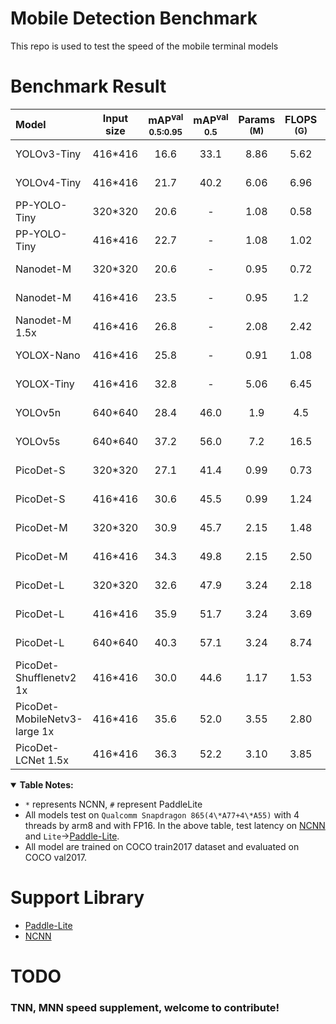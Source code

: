 # Mobile Detection Benchmark
This repo is used to test the speed of the mobile terminal models


# Benchmark Result
| Model                        | Input size | mAP<sup>val<br>0.5:0.95 | mAP<sup>val<br>0.5 | Params<br><sup>(M) | FLOPS<br><sup>(G) | Latency<sup>*<sup><br><sup>(ms) | Latency<sup>#<sup><br><sup>(ms) | Config                                                                                                                                                                           |
| :--------------------------- | :--------: | :---------------------: | :----------------: | :----------------: | :---------------: | :-----------------------------: | :-----------------------------: | :------------------------------------------------------------------------------------------------------------------------------------------------------------------------------- |
| YOLOv3-Tiny                  |  416*416   |          16.6           |        33.1        |        8.86        |       5.62        |              25.42              |                -                | [model](https://media.githubusercontent.com/media/JiweiMaster/lfs/master/LargeFile/yolov3-tiny.zip) </br> [link](https://github.com/ultralytics/yolov3#:~:text=YOLOv3-tiny,640) |
| YOLOv4-Tiny                  |  416*416   |          21.7           |        40.2        |        6.06        |       6.96        |              23.69              |                -                | [model](https://media.githubusercontent.com/media/JiweiMaster/lfs/master/LargeFile/yolov4-tiny.zip) </br> [link](https://github.com/Tianxiaomo/pytorch-YOLOv4)                                                                                                            |
| PP-YOLO-Tiny                 |  320*320   |          20.6           |         -          |        1.08        |       0.58        |              6.75               |                -                | [model](https://media.githubusercontent.com/media/JiweiMaster/lfs/master/LargeFile/ppyolo-tiny.zip) </br> [link](https://github.com/PaddlePaddle/PaddleDetection/tree/release/2.2/configs/ppyolo#:~:text=post%20quant%20model-,PP-YOLO%20tiny,-8)                         |
| PP-YOLO-Tiny                 |  416*416   |          22.7           |         -          |        1.08        |       1.02        |              10.48              |                -                | [model](https://media.githubusercontent.com/media/JiweiMaster/lfs/master/LargeFile/ppyolo-tiny.zip) </br> [link](https://github.com/PaddlePaddle/PaddleDetection/tree/release/2.2/configs/ppyolo#:~:text=post%20quant%20model-,PP-YOLO%20tiny,-8)                         |
| Nanodet-M                    |  320*320   |          20.6           |         -          |        0.95        |       0.72        |              8.71               |                -                | [model](https://media.githubusercontent.com/media/JiweiMaster/lfs/master/LargeFile/nanodet-m-320.zip) </br> [link](https://github.com/RangiLyu/nanodet#:~:text=Model%20Size-,NanoDet-m,-320*320)                                                                            |  |
| Nanodet-M                    |  416*416   |          23.5           |         -          |        0.95        |        1.2        |              13.35              |                -                | [model](https://media.githubusercontent.com/media/JiweiMaster/lfs/master/LargeFile/nanodet-m-416.zip) </br> [link](https://github.com/RangiLyu/nanodet#:~:text=NanoDet-m-,416*416,-23.5)                                                                                                                                                        |  |
| Nanodet-M 1.5x               |  416*416   |          26.8           |         -          |        2.08        |       2.42        |              15.83              |                -                | [model](https://media.githubusercontent.com/media/JiweiMaster/lfs/master/LargeFile/nanodet-m-1_5-416.zip) </br> [link](https://github.com/RangiLyu/nanodet#:~:text=NanoDet-m-1.5x-,320*320,-23.5)                                                                                                                                                        |  |
| YOLOX-Nano                   |  416*416   |          25.8           |         -          |        0.91        |       1.08        |              19.23              |                -                | [model]() </br> [link](https://github.com/Megvii-BaseDetection/YOLOX#:~:text=YOLOX-Nano,416)                                                                                    |
| YOLOX-Tiny                   |  416*416   |          32.8           |         -          |        5.06        |       6.45        |              32.77              |                -                | [model]() </br> [link](https://github.com/Megvii-BaseDetection/YOLOX#:~:text=YOLOX-Tiny,416)                                                                                    |
| YOLOv5n                      |  640*640   |          28.4           |        46.0        |        1.9         |        4.5        |              40.35              |                -                | [model]() </br> [link](https://github.com/ultralytics/yolov5#:~:text=YOLOv5n,640)                                                                                               |
| YOLOv5s                      |  640*640   |          37.2           |        56.0        |        7.2         |       16.5        |              78.05              |                -                | [model]() </br> [link](https://github.com/ultralytics/yolov5#:~:text=4.5-,YOLOv5s,640,-37.2)                                                                                    |
| PicoDet-S                    |  320*320   |          27.1           |        41.4        |        0.99        |       0.73        |              8.13               |            **6.65**             | [model](https://media.githubusercontent.com/media/JiweiMaster/lfs/master/LargeFile/picodet-s-320.zip) </br> [link]()                                                                                                                                                        |
| PicoDet-S                    |  416*416   |          30.6           |        45.5        |        0.99        |       1.24        |              12.37              |            **9.82**             | [model](https://media.githubusercontent.com/media/JiweiMaster/lfs/master/LargeFile/picodet-s-416.zip) </br> [link]()                                                                                                                                                        |
| PicoDet-M                    |  320*320   |          30.9           |        45.7        |        2.15        |       1.48        |              11.27              |            **9.61**             | [model]() </br> [link]()                                                                                                                                                        |
| PicoDet-M                    |  416*416   |          34.3           |        49.8        |        2.15        |       2.50        |              17.39              |            **15.88**            | [model]() </br> [link]()                                                                                                                                                        |
| PicoDet-L                    |  320*320   |          32.6           |        47.9        |        3.24        |       2.18        |              15.26              |            **13.42**            | [model]() </br> [link]()                                                                                                                                                        |
| PicoDet-L                    |  416*416   |          35.9           |        51.7        |        3.24        |       3.69        |              23.36              |            **21.85**            | [model]() </br> [link]()                                                                                                                                                        |
| PicoDet-L                    |  640*640   |          40.3           |        57.1        |        3.24        |       8.74        |              54.11              |            **50.55**            | [model]() </br> [link]()                                                                                                                                                        |
| PicoDet-Shufflenetv2 1x      |  416*416   |          30.0           |        44.6        |        1.17        |       1.53        |              15.06              |            **10.63**            | [model]() </br> [link]()                                                                                                                                                        |
| PicoDet-MobileNetv3-large 1x |  416*416   |          35.6           |        52.0        |        3.55        |       2.80        |              20.71              |            **17.88**            | [model]() </br> [link]()                                                                                                                                                        |
| PicoDet-LCNet 1.5x           |  416*416   |          36.3           |        52.2        |        3.10        |       3.85        |              21.29              |            **20.8**             | [model]() </br> [link]()                                                                                                                                                        |

<details open>
<summary><b>Table Notes:</b></summary>

- `*` represents NCNN, `#` represent PaddleLite
- All models test on `Qualcomm Snapdragon 865(4\*A77+4\*A55)` with 4 threads by arm8 and with FP16. In the above table, test latency on [NCNN](https://github.com/Tencent/ncnn) and `Lite`->[Paddle-Lite](https://github.com/PaddlePaddle/Paddle-Lite).
- All model are trained on COCO train2017 dataset and evaluated on COCO val2017.






# Support Library
 - [Paddle-Lite](./paddlelite/README.md)
 - [NCNN](./ncnn/README.md)


# TODO
### TNN, MNN speed supplement, welcome to contribute!
